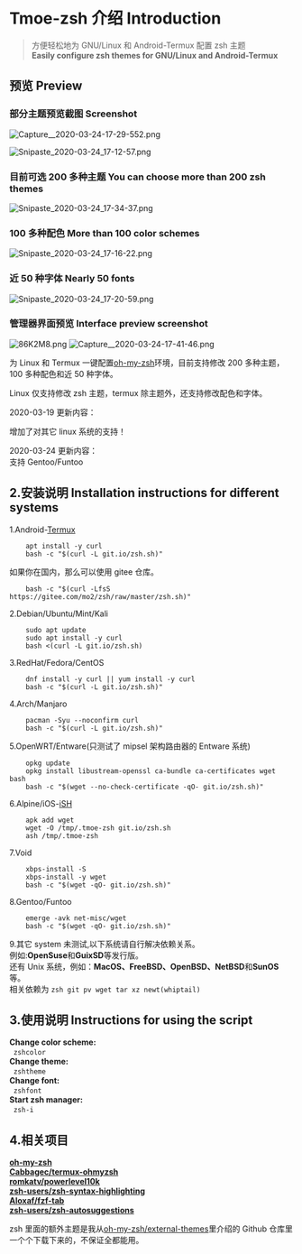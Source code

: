 # Tmoe-zsh 介绍 Introduction

> 方便轻松地为 GNU/Linux 和 Android-Termux 配置 zsh 主题  
> **Easily configure zsh themes for GNU/Linux and Android-Termux**

## 预览 Preview

### 部分主题预览截图 Screenshot

![Capture__2020-03-24-17-29-552.png](https://gitee.com/mo2/pic_api/raw/test/2020/03/24/3luF9hHGPnPuhwHu.png)

![Snipaste_2020-03-24_17-12-57.png](https://gitee.com/mo2/pic_api/raw/test/2020/03/24/YsZou4mIXZUFUYdZ.png)

### 目前可选 200 多种主题 You can choose more than 200 zsh themes

![Snipaste_2020-03-24_17-34-37.png](https://gitee.com/mo2/pic_api/raw/test/2020/03/24/ZSIBFuC1v3AKcTFX.png)

### 100 多种配色 More than 100 color schemes

![Snipaste_2020-03-24_17-16-22.png](https://gitee.com/mo2/pic_api/raw/test/2020/03/24/3JQSGux51j6Fj5cp.png)

### 近 50 种字体 Nearly 50 fonts

![Snipaste_2020-03-24_17-20-59.png](https://gitee.com/mo2/pic_api/raw/test/2020/03/24/K9PweO1nbWok8XUh.png)

### 管理器界面预览 Interface preview screenshot

![86K2M8.png](https://s1.ax1x.com/2020/03/20/86K2M8.png)
![Capture__2020-03-24-17-41-46.png](https://gitee.com/mo2/pic_api/raw/test/2020/03/24/hSQuBsUxPRbjSgUM.png)

为 Linux 和 Termux 一键配置[oh-my-zsh](https://github.com/ohmyzsh/ohmyzsh)环境，目前支持修改 200 多种主题，100 多种配色和近 50 种字体。

Linux 仅支持修改 zsh 主题，termux 除主题外，还支持修改配色和字体。

2020-03-19 更新内容：

增加了对其它 linux 系统的支持！

2020-03-24 更新内容：  
支持 Gentoo/Funtoo

## 2.安装说明 Installation instructions for different systems

1.Android-[Termux](https://termux.com/)

```shell
    apt install -y curl
    bash -c "$(curl -L git.io/zsh.sh)"
```

如果你在国内，那么可以使用 gitee 仓库。

```shell
    bash -c "$(curl -LfsS https://gitee.com/mo2/zsh/raw/master/zsh.sh)"
```

2.Debian/Ubuntu/Mint/Kali

```shell
    sudo apt update
    sudo apt install -y curl
    bash <(curl -L git.io/zsh.sh)
```

3.RedHat/Fedora/CentOS

```shell
    dnf install -y curl || yum install -y curl
    bash -c "$(curl -L git.io/zsh.sh)"
```

4.Arch/Manjaro

```shell
    pacman -Syu --noconfirm curl
    bash -c "$(curl -L git.io/zsh.sh)"
```

5.OpenWRT/Entware(只测试了 mipsel 架构路由器的 Entware 系统)

```shell
    opkg update
    opkg install libustream-openssl ca-bundle ca-certificates wget bash
    bash -c "$(wget --no-check-certificate -qO- git.io/zsh.sh)"
```

6.Alpine/iOS-[iSH](https://ish.app/)

```shell
    apk add wget
    wget -O /tmp/.tmoe-zsh git.io/zsh.sh
    ash /tmp/.tmoe-zsh
```

7.Void

```shell
    xbps-install -S
    xbps-install -y wget
    bash -c "$(wget -qO- git.io/zsh.sh)"
```

8.Gentoo/Funtoo

```shell
    emerge -avk net-misc/wget
    bash -c "$(wget -qO- git.io/zsh.sh)"
```

9.其它 system 未测试,以下系统请自行解决依赖关系。  
例如:**OpenSuse**和**GuixSD**等发行版。  
还有 Unix 系统，例如：**MacOS、FreeBSD、OpenBSD、NetBSD**和**SunOS**等。  
相关依赖为 `zsh git pv wget tar xz newt(whiptail)`

## 3.使用说明 Instructions for using the script

**Change color scheme:**
​  
​`​ zshcolor ​`
​  
**Change theme:**
​  
​`​ zshtheme ​`
​  
**Change font:**
​  
​`​ zshfont ​`  
**Start zsh manager:**
​  
​`​ zsh-i ​`

## 4.相关项目

**[oh-my-zsh](https://github.com/ohmyzsh/ohmyzsh)**  
**[Cabbagec/termux-ohmyzsh](https://github.com/Cabbagec/termux-ohmyzsh)**  
**[romkatv/powerlevel10k](https://github.com/romkatv/powerlevel10k)**  
**[zsh-users/zsh-syntax-highlighting](https://github.com/zsh-users/zsh-syntax-highlighting)**  
**[Aloxaf/fzf-tab](https://github.com/Aloxaf/fzf-tab)**  
**[zsh-users/zsh-autosuggestions](https://github.com/zsh-users/zsh-autosuggestions)**

zsh 里面的额外主题是我从[oh-my-zsh/external-themes](https://github.com/ohmyzsh/ohmyzsh/wiki/External-themes)里介绍的 Github 仓库里一个个下载下来的，不保证全都能用。
